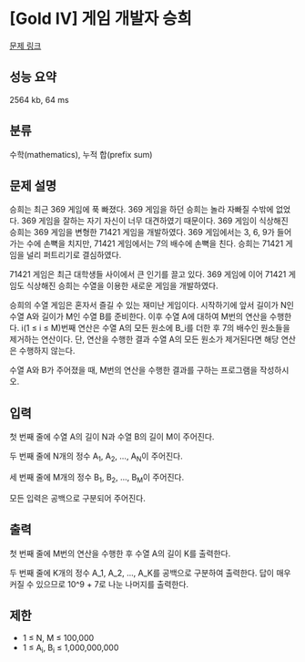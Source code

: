 # [Gold IV] 게임 개발자 승희

[문제 링크](https://www.acmicpc.net/problem/20952)

## 성능 요약

2564 kb, 64 ms

## 분류

수학(mathematics), 누적 합(prefix sum)

## 문제 설명

승희는 최근 369 게임에 푹 빠졌다. 369 게임을 하던 승희는 놀라 자빠질 수밖에 없었다. 369 게임을 잘하는 자기 자신이 너무 대견하였기 때문이다. 369 게임이 식상해진 승희는 369 게임을 변형한 71421 게임을 개발하였다. 369 게임에서는 3, 6, 9가 들어가는 수에 손뼉을 치지만, 71421 게임에서는 7의 배수에 손뼉을 친다. 승희는 71421 게임을 널리 퍼트리기로 결심하였다.

71421 게임은 최근 대학생들 사이에서 큰 인기를 끌고 있다. 369 게임에 이어 71421 게임도 식상해진 승희는 수열을 이용한 새로운 게임을 개발하였다.

승희의 수열 게임은 혼자서 즐길 수 있는 재미난 게임이다. 시작하기에 앞서 길이가 N인 수열 A와 길이가 M인 수열 B를 준비한다. 이후 수열 A에 대하여 M번의 연산을 수행한다. i(1 ≤ i ≤ M)번째 연산은 수열 A의 모든 원소에 B_i를 더한 후 7의 배수인 원소들을 제거하는 연산이다. 단, 연산을 수행한 결과 수열 A의 모든 원소가 제거된다면 해당 연산은 수행하지 않는다.

수열 A와 B가 주어졌을 때, M번의 연산을 수행한 결과를 구하는 프로그램을 작성하시오.

## 입력

첫 번째 줄에 수열 A의 길이 N과 수열 B의 길이 M이 주어진다.

두 번째 줄에 N개의 정수 A<sub>1</sub>, A<sub>2</sub>, ..., A<sub>N</sub>이 주어진다.

세 번째 줄에 M개의 정수 B<sub>1</sub>, B<sub>2</sub>, ..., B<sub>M</sub>이 주어진다.

모든 입력은 공백으로 구분되어 주어진다.

## 출력

첫 번째 줄에 M번의 연산을 수행한 후 수열 A의 길이 K를 출력한다.

두 번째 줄에 K개의 정수 A_1, A_2, ..., A_K를 공백으로 구분하여 출력한다. 답이 매우 커질 수 있으므로 10^9 + 7로 나눈 나머지를 출력한다.

## 제한

- 1 ≤ N, M ≤ 100,000
- 1 ≤ A<sub>i</sub>, B<sub>i</sub> ≤ 1,000,000,000

